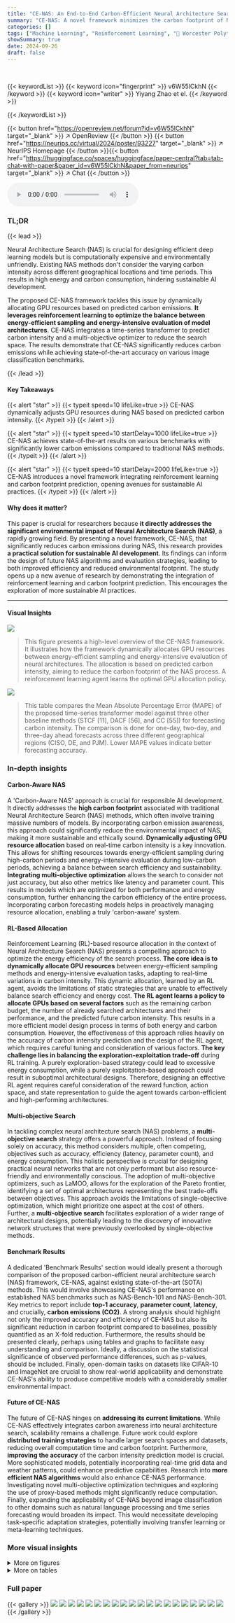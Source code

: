 ```yaml
---
title: "CE-NAS: An End-to-End Carbon-Efficient Neural Architecture Search Framework"
summary: "CE-NAS: A novel framework minimizes the carbon footprint of Neural Architecture Search by dynamically allocating GPU resources based on predicted carbon intensity, achieving state-of-the-art results w..."
categories: []
tags: ["Machine Learning", "Reinforcement Learning", "🏢 Worcester Polytechnic Institute",]
showSummary: true
date: 2024-09-26
draft: false
---
```


<br>

{{< keywordList >}}
{{< keyword icon="fingerprint" >}} v6W55lCkhN {{< /keyword >}}
{{< keyword icon="writer" >}} Yiyang Zhao et el. {{< /keyword >}}
 
{{< /keywordList >}}

{{< button href="https://openreview.net/forum?id=v6W55lCkhN" target="_blank" >}}
↗ OpenReview
{{< /button >}}
{{< button href="https://neurips.cc/virtual/2024/poster/93227" target="_blank" >}}
↗ NeurIPS Homepage
{{< /button >}}{{< button href="https://huggingface.co/spaces/huggingface/paper-central?tab=tab-chat-with-paper&paper_id=v6W55lCkhN&paper_from=neurips" target="_blank" >}}
↗ Chat
{{< /button >}}



<audio controls>
    <source src="https://ai-paper-reviewer.com/v6W55lCkhN/podcast.wav" type="audio/wav">
    Your browser does not support the audio element.
</audio>


### TL;DR


{{< lead >}}

Neural Architecture Search (NAS) is crucial for designing efficient deep learning models but is computationally expensive and environmentally unfriendly. Existing NAS methods don't consider the varying carbon intensity across different geographical locations and time periods. This results in high energy and carbon consumption, hindering sustainable AI development.  



The proposed CE-NAS framework tackles this issue by dynamically allocating GPU resources based on predicted carbon emissions. **It leverages reinforcement learning to optimize the balance between energy-efficient sampling and energy-intensive evaluation of model architectures**. CE-NAS integrates a time-series transformer to predict carbon intensity and a multi-objective optimizer to reduce the search space. The results demonstrate that CE-NAS significantly reduces carbon emissions while achieving state-of-the-art accuracy on various image classification benchmarks.

{{< /lead >}}


#### Key Takeaways

{{< alert "star" >}}
{{< typeit speed=10 lifeLike=true >}} CE-NAS dynamically adjusts GPU resources during NAS based on predicted carbon intensity. {{< /typeit >}}
{{< /alert >}}

{{< alert "star" >}}
{{< typeit speed=10 startDelay=1000 lifeLike=true >}} CE-NAS achieves state-of-the-art results on various benchmarks with significantly lower carbon emissions compared to traditional NAS methods. {{< /typeit >}}
{{< /alert >}}

{{< alert "star" >}}
{{< typeit speed=10 startDelay=2000 lifeLike=true >}} CE-NAS introduces a novel framework integrating reinforcement learning and carbon footprint prediction, opening avenues for sustainable AI practices. {{< /typeit >}}
{{< /alert >}}

#### Why does it matter?
This paper is crucial for researchers because **it directly addresses the significant environmental impact of Neural Architecture Search (NAS)**, a rapidly growing field. By presenting a novel framework, CE-NAS, that significantly reduces carbon emissions during NAS, this research provides **a practical solution for sustainable AI development**. Its findings can inform the design of future NAS algorithms and evaluation strategies, leading to both improved efficiency and reduced environmental footprint. The study opens up a new avenue of research by demonstrating the integration of reinforcement learning and carbon footprint prediction. This encourages the exploration of more sustainable AI practices.

------
#### Visual Insights



![](https://ai-paper-reviewer.com/v6W55lCkhN/figures_1_1.jpg)

> This figure presents a high-level overview of the CE-NAS framework.  It illustrates how the framework dynamically allocates GPU resources between energy-efficient sampling and energy-intensive evaluation of neural architectures.  The allocation is based on predicted carbon intensity, aiming to reduce the carbon footprint of the NAS process.  A reinforcement learning agent learns the optimal GPU allocation policy.





![](https://ai-paper-reviewer.com/v6W55lCkhN/tables_6_1.jpg)

> This table compares the Mean Absolute Percentage Error (MAPE) of the proposed time-series transformer model against three other baseline methods (STCF [11], DACF [56], and CC [55]) for forecasting carbon intensity.  The comparison is done for one-day, two-day, and three-day ahead forecasts across three different geographical regions (CISO, DE, and PJM). Lower MAPE values indicate better forecasting accuracy.





### In-depth insights


#### Carbon-Aware NAS
A 'Carbon-Aware NAS' approach is crucial for responsible AI development.  It directly addresses the **high carbon footprint** associated with traditional Neural Architecture Search (NAS) methods, which often involve training massive numbers of models. By incorporating carbon emission awareness, this approach could significantly reduce the environmental impact of NAS, making it more sustainable and ethically sound.  **Dynamically adjusting GPU resource allocation** based on real-time carbon intensity is a key innovation.  This allows for shifting resources towards energy-efficient sampling during high-carbon periods and energy-intensive evaluation during low-carbon periods, achieving a balance between search efficiency and sustainability.  **Integrating multi-objective optimization** allows the search to consider not just accuracy, but also other metrics like latency and parameter count. This results in models which are optimized for both performance and energy consumption, further enhancing the carbon efficiency of the entire process.  Incorporating carbon forecasting models helps in proactively managing resource allocation, enabling a truly 'carbon-aware' system.

#### RL-Based Allocation
Reinforcement Learning (RL)-based resource allocation in the context of Neural Architecture Search (NAS) presents a compelling approach to optimize the energy efficiency of the search process.  **The core idea is to dynamically allocate GPU resources** between energy-efficient sampling methods and energy-intensive evaluation tasks, adapting to real-time variations in carbon intensity.  This dynamic allocation, learned by an RL agent, avoids the limitations of static strategies that are unable to effectively balance search efficiency and energy cost.  **The RL agent learns a policy to allocate GPUs based on several factors** such as the remaining carbon budget, the number of already searched architectures and their performance, and the predicted future carbon intensity. This results in a more efficient model design process in terms of both energy and carbon consumption.  However, the effectiveness of this approach relies heavily on the accuracy of carbon intensity prediction and the design of the RL agent, which requires careful tuning and consideration of various factors.  **The key challenge lies in balancing the exploration-exploitation trade-off** during RL training.  A purely exploration-based strategy could lead to excessive energy consumption, while a purely exploitation-based approach could result in suboptimal architectural designs.  Therefore, designing an effective RL agent requires careful consideration of the reward function, action space, and state representation to guide the agent towards carbon-efficient and high-performing architectures.

#### Multi-objective Search
In tackling complex neural architecture search (NAS) problems, a **multi-objective search** strategy offers a powerful approach.  Instead of focusing solely on accuracy, this method considers multiple, often competing, objectives such as accuracy, efficiency (latency, parameter count), and energy consumption. This holistic perspective is crucial for designing practical neural networks that are not only performant but also resource-friendly and environmentally conscious.  The adoption of multi-objective optimizers, such as LaMOO, allows for the exploration of the Pareto frontier, identifying a set of optimal architectures representing the best trade-offs between objectives. This approach avoids the limitations of single-objective optimization, which might prioritize one aspect at the cost of others.  Further, a **multi-objective search** facilitates exploration of a wider range of architectural designs, potentially leading to the discovery of innovative network structures that were previously overlooked by single-objective methods.

#### Benchmark Results
A dedicated 'Benchmark Results' section would ideally present a thorough comparison of the proposed carbon-efficient neural architecture search (NAS) framework, CE-NAS, against existing state-of-the-art (SOTA) methods.  This would involve showcasing CE-NAS's performance on established NAS benchmarks such as NAS-Bench-101 and NAS-Bench-301. Key metrics to report include **top-1 accuracy**, **parameter count**, **latency**, and crucially, **carbon emissions (CO2)**.  A strong analysis should highlight not only the improved accuracy and efficiency of CE-NAS but also its significant reduction in carbon footprint compared to baselines, possibly quantified as an X-fold reduction.  Furthermore, the results should be presented clearly, perhaps using tables and graphs to facilitate easy understanding and comparison.  Ideally, a discussion on the statistical significance of observed performance differences, such as p-values, should be included.  Finally, open-domain tasks on datasets like CIFAR-10 and ImageNet are crucial to show real-world applicability and demonstrate CE-NAS's ability to produce competitive models with a considerably smaller environmental impact.

#### Future of CE-NAS
The future of CE-NAS hinges on **addressing its current limitations**. While CE-NAS effectively integrates carbon awareness into neural architecture search, scalability remains a challenge.  Future work could explore **distributed training strategies** to handle larger search spaces and datasets, reducing overall computation time and carbon footprint.  Furthermore, **improving the accuracy** of the carbon intensity prediction model is crucial.  More sophisticated models, potentially incorporating real-time grid data and weather patterns, could enhance predictive capabilities.  Research into **more efficient NAS algorithms** would also enhance CE-NAS performance.  Investigating novel multi-objective optimization techniques and exploring the use of proxy-based methods might significantly reduce computation. Finally, expanding the applicability of CE-NAS beyond image classification to other domains such as natural language processing and time series forecasting would broaden its impact. This would necessitate developing task-specific adaptation strategies, potentially involving transfer learning or meta-learning techniques.


### More visual insights

<details>
<summary>More on figures
</summary>


![](https://ai-paper-reviewer.com/v6W55lCkhN/figures_5_1.jpg)

> The figure shows the actual and predicted carbon intensity for a specific region (US-CAL-CISO) over a period of 80 hours in 2021. The carbon predictor, described in section 3.5.2, is evaluated here and shows reasonably good performance.


![](https://ai-paper-reviewer.com/v6W55lCkhN/figures_6_1.jpg)

> This figure shows a comparison of the search progress over time for different neural architecture search (NAS) methods on two benchmark datasets: HW-NAS-Bench and NasBench301. The y-axis represents the log hypervolume difference, a metric that measures the quality of the search results, and the x-axis represents time in hours. The figure demonstrates that CE-NAS achieves a good balance between carbon efficiency and search efficiency, outperforming other methods in terms of hypervolume while keeping carbon emissions low.


![](https://ai-paper-reviewer.com/v6W55lCkhN/figures_7_1.jpg)

> This figure shows the search progress over time for two different benchmarks, HW-NAS-Bench and NasBench301.  It compares CE-NAS to other NAS algorithms, illustrating how CE-NAS maintains comparable search efficiency while significantly reducing carbon emissions. The plots show the hypervolume (a measure of search quality) over time, with CE-NAS achieving near SOTA results with lower CO2 output.  This demonstrates the carbon-efficiency of the CE-NAS approach.


![](https://ai-paper-reviewer.com/v6W55lCkhN/figures_8_1.jpg)

> The figure shows box plots visualizing the hypervolume achieved by different NAS methods (CE-NAS, Vanilla LaMOO, One-shot LaMOO, Heuristic) under various carbon emission constraints (25000g, 50000g, 75000g, 100000g).  The results are based on the NasBench301 benchmark and a carbon trace depicted in Figure 2. Each method was run five times to obtain the data for these plots. The hypervolume is a metric that reflects the quality of the obtained Pareto frontier, indicating how well a method explores the multi-objective search space. Lower carbon constraints restrict the total resources available for the search, thus impacting the final achieved hypervolume. The box plot provides a visual representation of the distribution of results for each method and carbon constraint showing the median, quartiles, and potential outliers.


![](https://ai-paper-reviewer.com/v6W55lCkhN/figures_19_1.jpg)

> The figure shows a comparison of actual and predicted carbon intensity over time. The actual carbon intensity data is from US-CAL-CISO in 2021. The predicted carbon intensity is generated by a carbon predictor (detailed in section 3.5.2 of the paper). This figure helps to visualize the accuracy of the carbon intensity prediction model used in the CE-NAS framework.


![](https://ai-paper-reviewer.com/v6W55lCkhN/figures_23_1.jpg)

> This figure compares the architecture qualities (hypervolume, accuracy, and inference energy) between architectures selected by LaMOO from a specific region of the search space and architectures randomly sampled from the entire search space using HW-NASBench.  The results demonstrate that LaMOO effectively focuses the search on a subset of architectures with better properties.


![](https://ai-paper-reviewer.com/v6W55lCkhN/figures_23_2.jpg)

> This figure illustrates the CE-NAS framework.  It shows how GPU resources are dynamically allocated between energy-efficient sampling and energy-intensive evaluation tasks of neural architectures, based on predicted carbon intensity. When carbon intensity is low, more resources are allocated to evaluation; when high, more to efficient sampling. A reinforcement learning agent learns this allocation policy.


![](https://ai-paper-reviewer.com/v6W55lCkhN/figures_24_1.jpg)

> This figure illustrates the CE-NAS framework, highlighting its dynamic GPU resource allocation based on carbon emission intensity.  When carbon intensity is low, more resources are allocated to the energy-intensive evaluation of architectures. Conversely, during high carbon intensity periods, more resources are focused on energy-efficient sampling of architectures. A reinforcement learning agent learns this resource allocation strategy.


</details>




<details>
<summary>More on tables
</summary>


![](https://ai-paper-reviewer.com/v6W55lCkhN/tables_7_1.jpg)
> This table presents the results of the CIFAR-10 image classification task using the NasNet search space, focusing on two optimization objectives: minimizing the number of parameters and maximizing accuracy. It compares CE-NAS against various state-of-the-art (SOTA) NAS methods categorized as vanilla and one-shot methods.  The results are presented in terms of test error, the number of parameters (in millions), the search and training costs (in GPU hours), the CO2 emissions (in lbs), and the type of NAS method used. CE-Net-P1 and CE-Net-P2 represent the results obtained by CE-NAS.

![](https://ai-paper-reviewer.com/v6W55lCkhN/tables_8_1.jpg)
> This table presents the results of the ImageNet experiments, comparing the performance of CE-NAS against other state-of-the-art NAS algorithms.  The key metrics shown are top-1 error rate, TensorRT latency (using FP16 on an NVIDIA V100 GPU), the total search and training cost in GPU hours, the CO2 emissions in pounds, and the NAS method used (vanilla, one-shot, or hybrid). The table highlights that CE-NAS achieves state-of-the-art performance with comparable or lower carbon emissions.

![](https://ai-paper-reviewer.com/v6W55lCkhN/tables_17_1.jpg)
> This table compares different energy-efficient neural architecture search (NAS) evaluation methods. It assesses their evaluation cost, initialization cost, accuracy, and whether they require extra data for training.  The methods include zero-shot proxy, one-shot, predictor, low-fidelity, and gradient proxy approaches.

![](https://ai-paper-reviewer.com/v6W55lCkhN/tables_24_1.jpg)
> This table compares the performance of different NAS methods (CE-NAS, Vanilla LaMOO, One-shot LaMOO, and Heuristic) in terms of hypervolume under various carbon emission constraints (5000g, 10000g, 30000g, 50000g).  It shows the average hypervolume achieved by each method under each constraint, comparing predictions made using a carbon intensity predictor with actual carbon traces from the dataset.  The goal is to evaluate the search efficiency of each NAS method under different carbon budgets.

![](https://ai-paper-reviewer.com/v6W55lCkhN/tables_24_2.jpg)
> This table compares the performance of the CE-NAS framework using discrete and continuous action spaces under different carbon emission constraints.  The hypervolume, a metric reflecting the quality of the search results, is reported for each condition.  The results show a comparison of search efficiency when using different action spaces.

</details>




### Full paper

{{< gallery >}}
<img src="https://ai-paper-reviewer.com/v6W55lCkhN/1.png" class="grid-w50 md:grid-w33 xl:grid-w25" />
<img src="https://ai-paper-reviewer.com/v6W55lCkhN/2.png" class="grid-w50 md:grid-w33 xl:grid-w25" />
<img src="https://ai-paper-reviewer.com/v6W55lCkhN/3.png" class="grid-w50 md:grid-w33 xl:grid-w25" />
<img src="https://ai-paper-reviewer.com/v6W55lCkhN/4.png" class="grid-w50 md:grid-w33 xl:grid-w25" />
<img src="https://ai-paper-reviewer.com/v6W55lCkhN/5.png" class="grid-w50 md:grid-w33 xl:grid-w25" />
<img src="https://ai-paper-reviewer.com/v6W55lCkhN/6.png" class="grid-w50 md:grid-w33 xl:grid-w25" />
<img src="https://ai-paper-reviewer.com/v6W55lCkhN/7.png" class="grid-w50 md:grid-w33 xl:grid-w25" />
<img src="https://ai-paper-reviewer.com/v6W55lCkhN/8.png" class="grid-w50 md:grid-w33 xl:grid-w25" />
<img src="https://ai-paper-reviewer.com/v6W55lCkhN/9.png" class="grid-w50 md:grid-w33 xl:grid-w25" />
<img src="https://ai-paper-reviewer.com/v6W55lCkhN/10.png" class="grid-w50 md:grid-w33 xl:grid-w25" />
<img src="https://ai-paper-reviewer.com/v6W55lCkhN/11.png" class="grid-w50 md:grid-w33 xl:grid-w25" />
<img src="https://ai-paper-reviewer.com/v6W55lCkhN/12.png" class="grid-w50 md:grid-w33 xl:grid-w25" />
<img src="https://ai-paper-reviewer.com/v6W55lCkhN/13.png" class="grid-w50 md:grid-w33 xl:grid-w25" />
<img src="https://ai-paper-reviewer.com/v6W55lCkhN/14.png" class="grid-w50 md:grid-w33 xl:grid-w25" />
<img src="https://ai-paper-reviewer.com/v6W55lCkhN/15.png" class="grid-w50 md:grid-w33 xl:grid-w25" />
<img src="https://ai-paper-reviewer.com/v6W55lCkhN/16.png" class="grid-w50 md:grid-w33 xl:grid-w25" />
<img src="https://ai-paper-reviewer.com/v6W55lCkhN/17.png" class="grid-w50 md:grid-w33 xl:grid-w25" />
<img src="https://ai-paper-reviewer.com/v6W55lCkhN/18.png" class="grid-w50 md:grid-w33 xl:grid-w25" />
<img src="https://ai-paper-reviewer.com/v6W55lCkhN/19.png" class="grid-w50 md:grid-w33 xl:grid-w25" />
<img src="https://ai-paper-reviewer.com/v6W55lCkhN/20.png" class="grid-w50 md:grid-w33 xl:grid-w25" />
{{< /gallery >}}